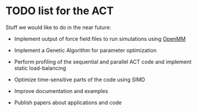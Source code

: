 TODO list for the ACT
=====================
Stuff we would like to do in the near future:

+ Implement output of force field files to run simulations using [OpenMM](https://openmm.org)

+ Implement a Genetic Algorithm for parameter optimization

+ Perform profiling of the sequential and parallel ACT code and implement static load-balancing

+ Optimize time-sensitive parts of the code using SIMD

+ Improve documentation and examples

+ Publish papers about applications and code

